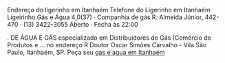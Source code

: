 Endereço do ligerinho em Itanhaém
Telefone do Ligerinho em Itanhaém
Ligeirinho Gás e Água
4,0(37) · Companhia de gás
R. Almeida Júnior, 442-470 · (13) 3422-3055
Aberto ⋅ Fecha às 22:00

. DE ÁGUA E GÁS especializado em Distribuidores de Gás (Comércio de Produtos e ... no endereço R Doutor Oscar Simões Carvalho - Vila São Paulo, Itanhaém, SP.
Peça seu [gas e agua em Itanhaém](https://dimensor.ml)
